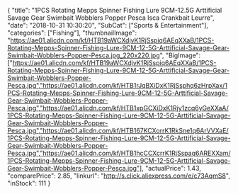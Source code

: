 {
	"title": "1PCS Rotating Mepps Spinner Fishing Lure 9CM-12.5G Arttificial Savage Gear Swimbait Wobblers Popper Pesca Isca Crankbait Leurre",
	"date": "2018-10-31 10:30:20",
	"SubCat": ["Sports & Entertainment"],
	"categories": ["Fishing"],
	"thumbnailImage": "https://ae01.alicdn.com/kf/HTB19aWCXdjvK1RjSspiq6AEqXXaB/1PCS-Rotating-Mepps-Spinner-Fishing-Lure-9CM-12-5G-Arttificial-Savage-Gear-Swimbait-Wobblers-Popper-Pesca.jpg_220x220.jpg",
	"BigImage": ["https://ae01.alicdn.com/kf/HTB19aWCXdjvK1RjSspiq6AEqXXaB/1PCS-Rotating-Mepps-Spinner-Fishing-Lure-9CM-12-5G-Arttificial-Savage-Gear-Swimbait-Wobblers-Popper-Pesca.jpg","https://ae01.alicdn.com/kf/HTB1rJqBXiDxK1RjSsphq6zHrpXax/1PCS-Rotating-Mepps-Spinner-Fishing-Lure-9CM-12-5G-Arttificial-Savage-Gear-Swimbait-Wobblers-Popper-Pesca.jpg","https://ae01.alicdn.com/kf/HTB1xpGCXiDxK1Rjy1zcq6yGeXXaA/1PCS-Rotating-Mepps-Spinner-Fishing-Lure-9CM-12-5G-Arttificial-Savage-Gear-Swimbait-Wobblers-Popper-Pesca.jpg","https://ae01.alicdn.com/kf/HTB167KCXorrK1RkSne1q6ArVVXaE/1PCS-Rotating-Mepps-Spinner-Fishing-Lure-9CM-12-5G-Arttificial-Savage-Gear-Swimbait-Wobblers-Popper-Pesca.jpg","https://ae01.alicdn.com/kf/HTB1hcCCXcrrK1RjSspaq6AREXXam/1PCS-Rotating-Mepps-Spinner-Fishing-Lure-9CM-12-5G-Arttificial-Savage-Gear-Swimbait-Wobblers-Popper-Pesca.jpg"],
	"actualPrice": 1.43,
	"comparePrice": 2.85,
	"linkurl": "http://s.click.aliexpress.com/e/c73AqmS8",
	"inStock": 111
}
